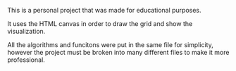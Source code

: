 This is a personal project that was made for educational purposes.

It uses the HTML canvas in order to draw the grid and show the visualization.

All the algorithms and funcitons were put in the same file for simplicity, however the project must be broken into many different files to make it more professional.